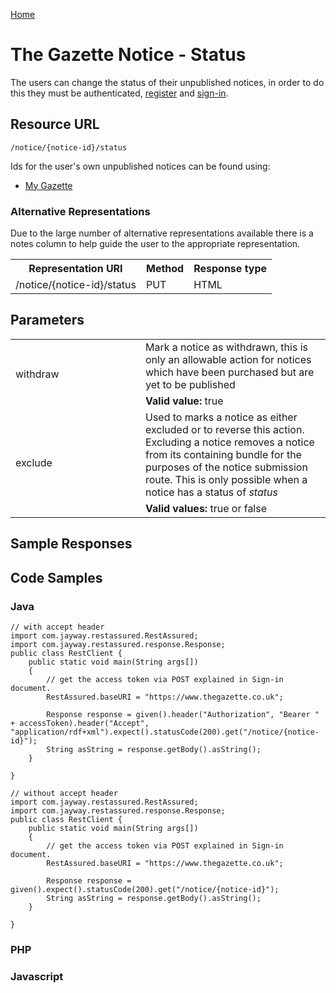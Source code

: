 [Home](../home.md)
# The Gazette Notice  - Status #

The users can change the status of their unpublished notices, in order to do this they must be authenticated, [register](../authentication/registration.md) and [sign-in](../authentication/sign-in.md).

## Resource URL ##

`/notice/{notice-id}/status`
 
Ids for the user's own unpublished notices can be found using:

- [My Gazette](../my-gazette/my-gazette.md)

### Alternative Representations ###
Due to the large number of alternative representations available there is a notes column to help guide the user to the appropriate representation.

<table>
<tr>
<th>Representation URI</th>
<th>Method</th>
<th>Response type</th>
</tr>
<tr>
<td>​​/notice/{notice-id}/status</td>
<td>PUT</td>
<td>HTML</td>
</tr>
</table>


## Parameters ##
<table>
<tr>
<td rowspan=2 style="width:12em">withdraw</td>
<td>Mark a notice as withdrawn, this is only an allowable action for notices which have been purchased but are yet to be published</td>
</tr>
<tr>
<td><b>Valid value:</b> true</td>
</tr>
<tr>
<td rowspan=2 >exclude</td>
<td>Used to marks a notice as either excluded or to reverse this action. Excluding a notice removes a notice from its containing bundle for the purposes of the notice submission route.
This is only possible when a notice has a status of <i>status</i>
</td>
</tr>
<tr>
<td><b>Valid values:</b> true or false</td>
</tr>
</table>

## Sample Responses ##


## Code Samples ##

###	Java ###
	// with accept header
	import com.jayway.restassured.RestAssured;
	import com.jayway.restassured.response.Response;
	public class RestClient {
		public static void main(String args[])
		{
			// get the access token via POST explained in Sign-in document.
		   	RestAssured.baseURI = "https://www.thegazette.co.uk";
		   	
		   	Response response = given().header("Authorization", "Bearer " + accessToken).header("Accept", "application/rdf+xml").expect().statusCode(200).get("/notice/{notice-id}");
			String asString = response.getBody().asString();
	    }
	
	}
	
	// without accept header
	import com.jayway.restassured.RestAssured;
	import com.jayway.restassured.response.Response;
	public class RestClient {
		public static void main(String args[])
		{
			// get the access token via POST explained in Sign-in document.
		   	RestAssured.baseURI = "https://www.thegazette.co.uk";
	
	    	Response response = given().expect().statusCode(200).get("/notice/{notice-id}");
			String asString = response.getBody().asString();
	    }

	}



### PHP ###

### Javascript ###
